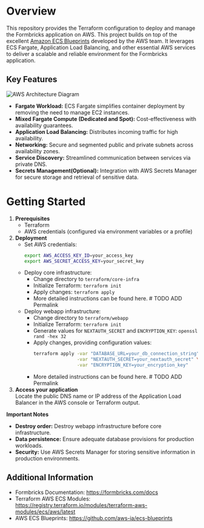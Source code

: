# Overview
This repository provides the Terraform configuration to deploy and manage the Formbricks application on AWS. This project builds on top of the excellent [Amazon ECS Blueprints](https://github.com/aws-ia/ecs-blueprints) developed by the AWS team. It leverages ECS Fargate, Application Load Balancing, and other essential AWS services to deliver a scalable and reliable environment for the Formbricks application.


## Key Features
![AWS Architecture Diagram](https://github.com/formbricks/AWSInfra/assets/26037101/c0100e03-d77a-4f55-9696-0e9a25b4cb1e)
* **Fargate Workload:** ECS Fargate simplifies container deployment by removing the need to manage EC2 instances.
* **Mixed Fargate Compute (Dedicated and Spot):** Cost-effectiveness with availability guarantees.
* **Application Load Balancing:** Distributes incoming traffic for high availability.
* **Networking:** Secure and segmented public and private subnets across availability zones.
* **Service Discovery:** Streamlined communication between services via private DNS.
* **Secrets Management(Optional):** Integration with AWS Secrets Manager for secure storage and retrieval of sensitive data.

# Getting Started
1. **Prerequisites**
   * Terraform
   * AWS credentials (configured via environment variables or a profile)
2. **Deployment**
   * Set AWS credentials:
       ```bash
       export AWS_ACCESS_KEY_ID=your_access_key
       export AWS_SECRET_ACCESS_KEY=your_secret_key
       ```
   * Deploy core infrastructure:
      * Change directory to `terraform/core-infra`
      * Initialize Terraform: `terraform init`
      * Apply changes:  `terraform apply`
      * More detailed instructions can be found here. # TODO ADD Permalink
   * Deploy webapp infrastructure:
      * Change directory to `terraform/webapp`
      * Initialize Terraform: `terraform init`
      * Generate values for `NEXTAUTH_SECRET` and `ENCRYPTION_KEY`: `openssl rand -hex 32`
      * Apply changes, providing configuration values:
           ```bash
           terraform apply -var "DATABASE_URL=your_db_connection_string" \
                           -var "NEXTAUTH_SECRET=your_nextauth_secret" \
                           -var "ENCRYPTION_KEY=your_encryption_key"
           ```
      * More detailed instructions can be found here. # TODO ADD Permalink           
3. **Access your application**  
Locate the public DNS name or IP address of the Application Load Balancer in the AWS console or Terraform output.

  **Important Notes**
  
  * **Destroy order:** Destroy webapp infrastructure before core infrastructure. 
  * **Data persistence:** Ensure adequate database provisions for production workloads.
  * **Security:** Use AWS Secrets Manager for storing sensitive information in production environments.

## Additional Information

* Formbricks Documentation: https://formbricks.com/docs
* Terraform AWS ECS Modules: https://registry.terraform.io/modules/terraform-aws-modules/ecs/aws/latest
* AWS ECS Blueprints: https://github.com/aws-ia/ecs-blueprints
